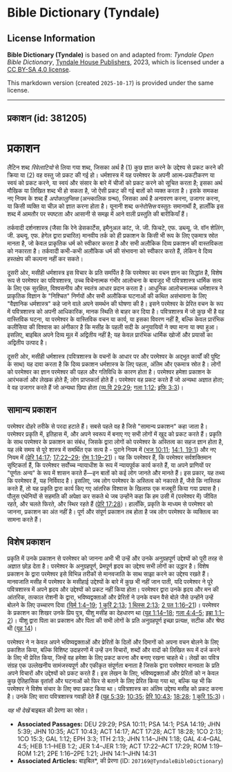 # Bible Dictionary (Tyndale)

## License Information

**Bible Dictionary (Tyndale)** is based on and adapted from: _Tyndale Open Bible Dictionary_, [Tyndale House Publishers](https://tyndaleopenresources.com/), 2023, which is licensed under a [CC BY-SA 4.0 license](https://creativecommons.org/licenses/by-sa/4.0/legalcode.en).

This markdown version (created `2025-10-17`) is provided under the same license.



--------------------------------

## प्रकाशन (id: 381205)

प्रकाशन
=======

लैटिन शब्द *रिवेलाटियो* से लिया गया शब्द, जिसका अर्थ है (1\) कुछ ज्ञात करने के उद्देश्य से प्रकट करने की क्रिया या (2\) वह वस्तु जो प्रकट की गई हो। धर्मशास्त्र में यह परमेश्वर के अपनी आत्म\-प्रकटीकरण या स्वयं को प्रकट करने, या स्वयं और संसार के बारे में चीजों को प्रकट करने को सूचित करता है; इसका अर्थ मौखिक या लिखित शब्द भी हो सकता है, जो ऐसी प्रकट की गई बातों को व्यक्त करता है। इसके समकक्ष नए नियम के शब्द हैं *अपोकालुप्सिस* (अन्त्कालिक ग्रन्थ), जिसका अर्थ है अनावरण करना, उजागर करना, या किसी व्यक्ति या चीज़ को ज्ञात करना होता है। यूनानी शब्द *फनेरोसिस* वस्तुतः समानार्थी है, हालाँकि इस शब्द में आमतौर पर स्पष्टता और आसानी से समझ में आने वाली प्रस्तुति की बारीकियाँ हैं।

तर्कवादी दर्शनशास्त्र (जैसा कि रेने डेसकार्टेस, इमैनुअल कांट, जे. जी. फिचटे, एफ. डब्ल्यू. जे. वॉन शेलिंग, जी. डब्ल्यू. एफ. हेगेल द्वारा प्रचारित) मानवीय तर्क को ही प्रकाशन के किसी भी रूप के लिए एकमात्र स्रोत मानता है, जो केवल प्राकृतिक धर्म को स्वीकार करता है और सभी अलौकिक दिव्य प्रकाशन की वास्तविकता को नकारता है। तर्कवादी कभी\-कभी अलौकिक धर्म की संभावना को स्वीकार करते हैं, लेकिन वे दिव्य हस्तक्षेप की कल्पना नहीं कर सकते।

दूसरी ओर, मसीही धर्मशास्त्र इस विचार के प्रति समर्पित है कि परमेश्वर का वचन ज्ञान का सिद्धांत है, विशेष रूप से परमेश्वर का पवित्रशास्त्र, उच्च विचेनात्मक गंभीर आलोचना के बावजूद भी पवित्रशास्त्र धार्मिक सत्य के लिए एक सुरक्षित, विश्वसनीय और स्वतंत्र आधार प्रदान करता है। आधुनिक आलोचनात्मक धर्मशास्त्र ने प्राकृतिक विज्ञान के "निश्चित" निर्णयों और सभी अलौकिक घटनाओं की कथित असंभावना के लिए "वैज्ञानिक धर्मशास्त्र" कहे जाने वाले अपने समर्थन की घोषणा की है। इसने परमेश्वर के प्रेरित वचन के रूप में पवित्रशास्त्र को अपनी आधिकारिक, मानक स्थिति से बाहर कर दिया है। पवित्रशास्त्र में जो कुछ भी है वह वास्तिविक घटना, या परमेश्वर के वास्तिविक वचन या कार्य, या इसका विवरण नहीं है, बल्कि केवल प्रारंभिक कलीसिया की विश्वास का अंगीकार है कि मसीह के पहली सदी के अनुयायियों ने क्या माना या क्या हुआ। इसलिए, बाइबिल अपने दिव्य मूल में अद्वितीय नहीं है; यह केवल प्रारंभिक धार्मिक खोजों और प्रयासों का अद्वितीय उत्पाद है।

दूसरी ओर, मसीही धर्मशास्त्र (पवित्रशास्त्र के वचनों के आधार पर और परमेश्वर के अद्भुत कार्यों की पुष्टि के साथ) यह दावा करता है कि दिव्य प्रकाशन धर्मशास्त्र के लिए पहला, अंतिम और एकमात्र स्रोत है। लोगों को परमेश्वर का ज्ञान परमेश्वर की पहल और गतिविधि के कारण होता है। परमेश्वर हमेशा प्रकाशन के आरंभकर्ता और लेखक होते हैं; लोग प्राप्तकर्ता होते हैं। परमेश्वर वह प्रकट करते हैं जो अन्यथा अज्ञात होता; वे वह उजागर करते हैं जो अन्यथा छिपा होता ([व्य.वि 29:29](https://ref.ly/Deut29:29); [गला 1:12](https://ref.ly/Gal1:12); [इफि 3:3](https://ref.ly/Eph3:3))।

सामान्य प्रकाशन
---------------

परमेश्वर दोहरे तरीके से परदा हटाते हैं। सबसे पहले वह है जिसे "सामान्य प्रकाशन" कहा जाता है। परमेश्वर प्रकृति में, इतिहास में, और अपने स्वरूप में बनाए गए सभी लोगों में खुद को प्रकट करते हैं। प्रकृति के साथ परमेश्वर के प्रकाशन का संबंध, जिसके द्वारा लोगों को परमेश्वर के अस्तित्व का सहज ज्ञान होता है, यह लंबे समय से पूरे शास्त्र में समर्थित एक सत्य है \- पुराने नियम में ([भज 10:11](https://ref.ly/Ps10:11); [14:1, 19:1](https://ref.ly/Ps14:1,Ps14:19)) और नए नियम में ([प्रेरि 14:17](https://ref.ly/Acts14:17); [17:22–29](https://ref.ly/Acts17:22-Acts17:29); [रोम 1:19–21](https://ref.ly/Rom1:19-Rom1:21))। यह कि परमेश्वर हैं, कि परमेश्वर सर्वशक्तिमान सृष्टिकर्ता हैं, कि परमेश्वर सर्वोच्च न्यायाधीश के रूप में न्यायपूर्वक कार्य करते हैं, या अपने प्राणियों पर "पूर्णतः अन्य" के रूप में शासन करते हैं—इन बातों को कई लोग जानते और मानते हैं। इस प्रकार, यह तथ्य कि परमेश्वर हैं, यह निर्विवाद है। इसलिए, जब लोग परमेश्वर के अस्तित्व को नकारते हैं, जैसे कि नास्तिक करते हैं, तो यह प्रकृति द्वारा कार्य किए गए आंतरिक विश्वास के खिलाफ एक मजबूरी किया गया प्रयास है। पौलुस एथेनियों से सहमति की अपेक्षा कर सकते थे जब उन्होंने कहा कि हम उसी में (परमेश्वर में) जीवित रहते, और चलते फिरते, और स्थिर रहते हैं ([प्रेरि 17:28](https://ref.ly/Acts17:28))। हालाँकि, प्रकृति के माध्यम से परमेश्वर को जानना, प्रकाशन का अंत नहीं है। पूर्ण और संपूर्ण प्रकाशन तब होता है जब लोग परमेश्वर के व्यक्तित्व का सामना करते हैं।

विशेष प्रकाशन
-------------

प्रकृति में उनके प्रकाशन से परमेश्वर को जानना अभी भी उन्हें और उनके अनुग्रहपूर्ण उद्देश्यों को पूरी तरह से अज्ञात छोड़ देता है। परमेश्वर के अनुग्रहपूर्ण, प्रेमपूर्ण हृदय का उद्देश्य सभी लोगों का उद्धार है। विशेष प्रकाशन के द्वारा परमेश्वर इसे विभिन्न तरीकों से मानवजाति के साथ साझा करने का उद्देश्य रखते हैं।मानवजाति मसीह में परमेश्वर के मसीहाई उद्देश्यों के बारे में कुछ भी नहीं जान पाती, यदि परमेश्वर ने पूरे पवित्रशास्त्र में अपने हृदय और उद्देश्यों को प्रकट नहीं किया होता। परमेश्वर द्वारा उनके हृदय और मन की आंतरिक, तत्काल रोशनी के द्वारा, भविष्यद्वक्ताओं और प्रेरितों ने उनके वचन वैसे बोले जैसे उन्होंने उन्हें बोलने के लिए उच्चारण दिया ([यिर्म 1:4–19](https://ref.ly/Jer1:4-Jer1:19); [1 कुरिं 2:13](https://ref.ly/1Cor2:13); [1 थिस्स 2:13](https://ref.ly/1Thess2:13); [2 पत 1:16–21](https://ref.ly/2Pet1:16-2Pet1:21))। परमेश्वर के प्रकाशन का शिखर उनके प्रिय पुत्र, यीशु मसीह का देहधारण था ([यूह 1:14–18](https://ref.ly/John1:14-John1:18); [गला 4:4–5](https://ref.ly/Gal4:4-Gal4:5); [इब्रा 1:1–2](https://ref.ly/Heb1:1-Heb1:2))। यीशु द्वारा पिता का प्रकाशन और पिता की सभी लोगों के प्रति अनुग्रहपूर्ण इच्छा प्रत्यक्ष, सटीक और श्रेष्ठ थी ([यूह 14](https://ref.ly/John14:1-John14:31))।

परमेश्वर ने न केवल अपने भविष्यद्वक्ताओं और प्रेरितों के दिलों और दिमागों को अपना वचन बोलने के लिए प्रकाशित किया, बल्कि विशिष्ट उदाहरणों में उन्हें उन विचारों, शब्दों और वादों को लिखित रूप में दर्ज करने के लिए भी प्रेरित किया, जिन्हें वह हमेशा के लिए प्रकट करना और बनाए रखना चाहते थे। लेखों का पवित्र संग्रह एक उल्लेखनीय सामंजस्यपूर्ण और एकीकृत संपूर्णता बनाता है जिसके द्वारा परमेश्वर मानवता के प्रति अपने विचारों और उद्देश्यों को प्रकट करते हैं। इस लेखन के लिए, भविष्यद्वक्ताओं और प्रेरितों को न केवल कुछ ऐतिहासिक वृतांतों और घटनाओं को फिर से बताने के लिए प्रेरित किया गया था, बल्कि यह भी कि परमेश्वर ने विशेष संचार के लिए क्या प्रकट किया था। पवित्रशास्त्र का अंतिम उद्देश्य मसीह को प्रकट करना है। उनके लिए सारा पवित्रशास्त्र गवाही देते हैं ([यूह 5:39](https://ref.ly/John5:39); [10:35](https://ref.ly/John10:35); [प्रेरि 10:43](https://ref.ly/Acts10:43); [18:28](https://ref.ly/Acts18:28); [1 कुरि 15:3](https://ref.ly/1Cor15:3))।

*यह भी देखें* बाइबल की प्रेरणा का स्रोत।

* **Associated Passages:** DEU 29:29; PSA 10:11; PSA 14:1; PSA 14:19; JHN 5:39; JHN 10:35; ACT 10:43; ACT 14:17; ACT 17:28; ACT 18:28; 1CO 2:13; 1CO 15:3; GAL 1:12; EPH 3:3; 1TH 2:13; JHN 1:14–JHN 1:18; GAL 4:4–GAL 4:5; HEB 1:1–HEB 1:2; JER 1:4–JER 1:19; ACT 17:22–ACT 17:29; ROM 1:19–ROM 1:21; 2PE 1:16–2PE 1:21; JHN 14:1–JHN 14:31
* **Associated Articles:** बाइबिल*, की प्रेरणा (ID: `207169@TyndaleBibleDictionary`)

